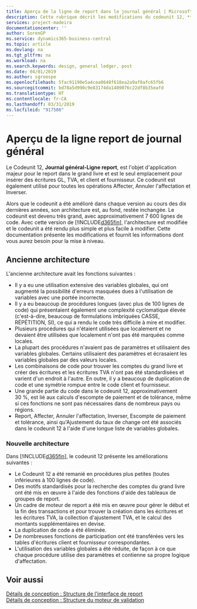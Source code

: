 ```yaml
---
title: Aperçu de la ligne de report dans le journal général | Microsoft Docs
description: Cette rubrique décrit les modifications du codeunit 12, **Journal général-Ligne report**, qui est l'objet d'application majeur pour le report dans le grand livre et est le seul emplacement pour insérer des écritures grand livre, des écritures TVA et des écritures client et fournisseur.
services: project-madeira
documentationcenter: ''
author: SorenGP
ms.service: dynamics365-business-central
ms.topic: article
ms.devlang: na
ms.tgt_pltfrm: na
ms.workload: na
ms.search.keywords: design, general ledger, post
ms.date: 04/01/2019
ms.author: sgroespe
ms.openlocfilehash: 5fac91190e5a4cea0648f618ea2a9af0afc65fb6
ms.sourcegitcommit: bd78a5d990c9e83174da1409076c22df8b35eafd
ms.translationtype: HT
ms.contentlocale: fr-CA
ms.lasthandoff: 03/31/2019
ms.locfileid: "917586"
---
```

# <a name="general-journal-post-line-overview"></a>Aperçu de la ligne report de journal général
Le Codeunit 12, **Journal général-Ligne report**, est l'objet d'application majeur pour le report dans le grand livre et est le seul emplacement pour insérer des écritures GL, TVA, et client et fournisseur. Ce codeunit est également utilisé pour toutes les opérations Affecter, Annuler l'affectation et Inverser.  
  
Alors que le codeunit a été amélioré dans chaque version au cours des dix dernières années, son architecture est, au fond, restée inchangée. Le codeunit est devenu très grand, avec approximativement 7 600 lignes de code. Avec cette version de [!INCLUDE[d365fin](includes/d365fin_md.md)], l'architecture est modifiée et le codeunit a été rendu plus simple et plus facile à modifier. Cette documentation présente les modifications et fournit les informations dont vous aurez besoin pour la mise à niveau.  
  
## <a name="old-architecture"></a>Ancienne architecture  
L'ancienne architecture avait les fonctions suivantes :  
  
* Il y a eu une utilisation extensive des variables globales, qui ont augmenté la possibilité d'erreurs masquées dues à l'utilisation de variables avec une portée incorrecte.  
* Il y a eu beaucoup de procédures longues (avec plus de 100 lignes de code) qui présentaient également une complexité cyclomatique élevée (c'est-à-dire, beaucoup de formulations imbriquées CASSE, RÉPÉTITION, SI), ce qui a rendu le code très difficile à mire et modifier.  
* Plusieurs procédures qui n'étaient utilisées que localement et ne devaient être utilisées que localement n'ont pas été marquées comme locales.  
* La plupart des procédures n'avaient pas de paramètres et utilisaient des variables globales. Certains utilisaient des paramètres et écrasaient les variables globales par des valeurs locales.  
* Les combinaisons de code pour trouver les comptes du grand livre et créer des écritures et les écritures TVA n'ont pas été standardisées et varient d'un endroit à l'autre. En outre, il y a beaucoup de duplication de code et une symétrie rompue entre le code client et fournisseur.  
* Une grande partie du code dans le codeunit 12, approximativement 30 %, est lié aux calculs d'escompte de paiement et de tolérance, même si ces fonctions ne sont pas nécessaires dans de nombreux pays ou régions.  
* Report, Affecter, Annuler l'affectation, Inverser, Escompte de paiement et tolérance, ainsi qu'Ajustement du taux de change ont été associés dans le codeunit 12 à l'aide d'une longue liste de variables globales.  
  
### <a name="new-architecture"></a>Nouvelle architecture  
Dans [!INCLUDE[d365fin](includes/d365fin_md.md)], le codeunit 12 présente les améliorations suivantes :  
  
* Le Codeunit 12 a été remanié en procédures plus petites (toutes inférieures à 100 lignes de code).  
* Des motifs standardisés pour la recherche des comptes du grand livre ont été mis en œuvre à l'aide des fonctions d'aide des tableaux de groupes de report.  
* Un cadre de moteur de report a été mis en œuvre pour gérer le début et la fin des transactions et pour trouver la création dans les écritures et les écritures TVA, la collection d'ajustement TVA, et le calcul des montants supplémentaires en devise.  
* La duplication de code a été éliminée.  
* De nombreuses fonctions de participation ont été transférées vers les tables d'écritures client et fournisseur correspondantes.  
* L'utilisation des variables globales a été réduite, de façon à ce que chaque procédure utilise des paramètres et contienne sa propre logique d'affectation.  
  
## <a name="see-also"></a>Voir aussi  
[Détails de conception : Structure de l'interface de report](design-details-posting-interface-structure.md)   
[Détails de conception : Structure du moteur de validation](design-details-posting-engine-structure.md)
